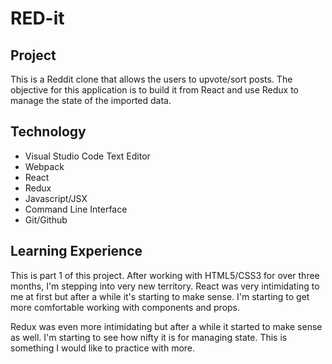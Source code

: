 RED-it
======

## Project
This is a Reddit clone that allows the users to upvote/sort posts. The objective for this application is to build it from React and use Redux to manage the state of the imported data. 

## Technology
* Visual Studio Code Text Editor
* Webpack
* React
* Redux
* Javascript/JSX
* Command Line Interface
* Git/Github

## Learning Experience
This is part 1 of this project. After working with HTML5/CSS3 for over three months, I'm stepping into very new territory. React was very intimidating to me at first but after a while it's starting to make sense. I'm starting to get more comfortable working with components and props.

Redux was even more intimidating but after a while it started to make sense as well. I'm starting to see how nifty it is for managing state. This is something I would like to practice with more.